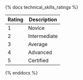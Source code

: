 {% docs technical_skills_ratings %}

| Rating      | Description |
| ----------- | ----------- |
| 1   | Novice       |
| 2   | Intermediate |
| 3   | Average      |
| 4   | Advanced     |
| 5   | Certified    |

{% enddocs %}